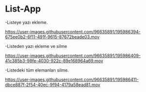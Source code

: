 # List-App
 

-Listeye yazı ekleme.

https://user-images.githubusercontent.com/96635891/195986394-675ee0b2-6f11-491f-9615-87672beade03.mov


-Listeden yazı ekleme ve silme

https://user-images.githubusercontent.com/96635891/195986409-41c385b3-98fe-4030-922c-89e168964a69.mov


-Listedeki tüm elemanları silme.

https://user-images.githubusercontent.com/96635891/195986411-dbce887f-2f54-40ec-9f94-4179a58ead81.mov

